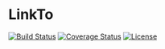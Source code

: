 # LinkTo

[![Build Status](https://img.shields.io/travis/miaoxing/link-to/master.svg?style=flat-square)](https://travis-ci.org/miaoxing/link-to)
[![Coverage Status](https://img.shields.io/coveralls/miaoxing/link-to.svg?style=flat-square)](https://coveralls.io/r/miaoxing/link-to?branch=master)
[![License](http://img.shields.io/badge/license-MIT-brightgreen.svg?style=flat-square)](http://www.opensource.org/licenses/MIT)
